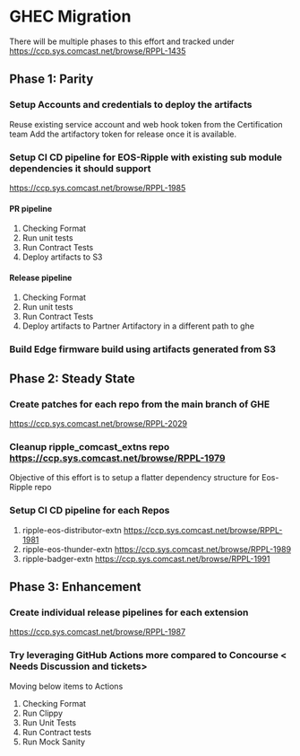 # GHEC Migration

There will be multiple phases to this effort and tracked under https://ccp.sys.comcast.net/browse/RPPL-1435

## Phase 1: Parity

### Setup Accounts and credentials to deploy the artifacts
Reuse existing service account and web hook token from the Certification team
Add the artifactory token for release once it is available.

### Setup CI CD pipeline for EOS-Ripple with existing sub module dependencies it should support
https://ccp.sys.comcast.net/browse/RPPL-1985
#### PR pipeline
1. Checking Format
2. Run unit tests
3. Run Contract Tests
4. Deploy artifacts to S3

#### Release pipeline
1. Checking Format
2. Run unit tests
3. Run Contract Tests
4. Deploy artifacts to Partner Artifactory in a different path to ghe

### Build Edge firmware build using artifacts generated from S3

## Phase 2: Steady State

### Create patches for each repo from the main branch of GHE
https://ccp.sys.comcast.net/browse/RPPL-2029

### Cleanup ripple_comcast_extns repo https://ccp.sys.comcast.net/browse/RPPL-1979

Objective of this effort is to setup a flatter dependency structure for Eos-Ripple repo

### Setup CI CD pipeline for each Repos
 1. ripple-eos-distributor-extn https://ccp.sys.comcast.net/browse/RPPL-1981
 2. ripple-eos-thunder-extn https://ccp.sys.comcast.net/browse/RPPL-1989
 3. ripple-badger-extn https://ccp.sys.comcast.net/browse/RPPL-1991


## Phase 3: Enhancement

### Create individual release pipelines for each extension
https://ccp.sys.comcast.net/browse/RPPL-1987

### Try leveraging GitHub Actions more compared to Concourse < Needs Discussion and tickets>
Moving below items to Actions
1. Checking Format
2. Run Clippy
3. Run Unit Tests
4. Run Contract tests
5. Run Mock Sanity
